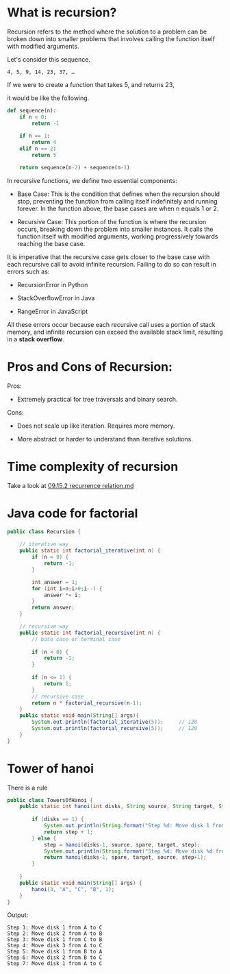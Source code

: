 # What is recursion?

Recursion refers to the method where the solution to a problem can be broken down into smaller problems that involves calling the function itself with modified arguments.

Let's consider this sequence.

```
4, 5, 9, 14, 23, 37, …
```

If we were to create a function that takes 5, and returns 23,

it would be like the following.

```py
def sequence(n):
    if n < 0:
        return -1
    
    if n == 1:
        return 4
    elif n == 2:
        return 5

    return sequence(n-2) + sequence(n-1)
```
In recursive functions, we define two essential components:

- Base Case: This is the condition that defines when the recursion should stop, preventing the function from calling itself indefinitely and running forever. In the function above, the base cases are when n equals 1 or 2.

- Recursive Case: This portion of the function is where the recursion occurs, breaking down the problem into smaller instances. It calls the function itself with modified arguments, working progressively towards reaching the base case.

It is imperative that the recursive case gets closer to the base case with each recursive call to avoid infinite recursion. Failing to do so can result in errors such as:

- RecursionError in Python

- StackOverflowError in Java

- RangeError in JavaScript

All these errors occur because each recursive call uses a portion of stack memory, and infinite recursion can exceed the available stack limit, resulting in a **stack overflow**.

# Pros and Cons of Recursion:

Pros:

- Extremely practical for tree traversals and binary search.

Cons:

- Does not scale up like iteration. Requires more memory.

- More abstract or harder to understand than iterative solutions.

# Time complexity of recursion

Take a look at [09.15.2 recurrence relation.md](https://github.com/kjs29/DataStructures-Algorithms/blob/master/Today%20I%20learned/09.15.2%20recurrence%20relation.md)

# Java code for factorial

```java
public class Recursion {
    
    // iterative way
    public static int factorial_iterative(int n) {
        if (n < 0) {
            return -1;
        }

        int answer = 1;
        for (int i=n;i>0;i--) {
            answer *= i;
        }
        return answer;
    }

    // recursive way
    public static int factorial_recursive(int n) {
        // base case or terminal case
        
        if (n < 0) {
            return -1;
        }
        
        if (n <= 1) {
            return 1;
        }
        // recursive case
        return n * factorial_recursive(n-1);
    }
    public static void main(String[] args){
        System.out.println(factorial_iterative(5));     // 120
        System.out.println(factorial_recursive(5));     // 120
    }    
}
```

# Tower of hanoi

There is a rule

```java
public class TowersOfHanoi {
    public static int hanoi(int disks, String source, String target, String spare, int step) {
        
        if (disks == 1) {
            System.out.println(String.format("Step %d: Move disk 1 from %s to %s", step, source, target));
            return step + 1;
        } else {
            step = hanoi(disks-1, source, spare, target, step);
            System.out.println(String.format("Step %d: Move disk %d from %s to %s",step, disks, source, target));
            return hanoi(disks-1, spare, target, source, step+1);
        }
        
    }
    public static void main(String[] args) {
        hanoi(3, "A", "C", "B", 1);
    }    
}

```

Output:

```
Step 1: Move disk 1 from A to C
Step 2: Move disk 2 from A to B
Step 3: Move disk 1 from C to B
Step 4: Move disk 3 from A to C
Step 5: Move disk 1 from B to A
Step 6: Move disk 2 from B to C
Step 7: Move disk 1 from A to C
```
